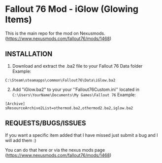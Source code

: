 # Fallout 76 Mod - iGlow (Glowing Items)
This is the main repo for the mod on Nexusmods. (https://www.nexusmods.com/fallout76/mods/1468)

## INSTALLATION
1. Download and extract the .ba2 file to your Fallout 76 Data folder
Example:
```
C:\Steam\steamapps\common\Fallout76\Data\iGlow.ba2
```

2. Add "iGlow.ba2" to your your ''Fallout76Custom.ini'' located in `C:\Users\YourName\Documents\My Games\Fallout 76`
Example:
```
[Archive]
sResourceArchive2List=othermod.ba2,othermod2.ba2,iglow.ba2
```
## REQUESTS/BUGS/ISSUES   
If you want a specific item added that I have missed just submit a bug and I will add them :)

You can do that here or via the nexus mods page (https://www.nexusmods.com/fallout76/mods/1468)
